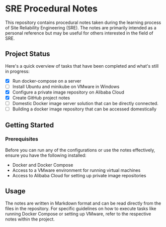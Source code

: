 
# SRE Procedural Notes

This repository contains procedural notes taken during the learning process of Site Reliability Engineering (SRE). The notes are primarily intended as a personal reference but may be useful for others interested in the field of SRE.

## Project Status

Here's a quick overview of tasks that have been completed and what's still in progress:

- [x] Run docker-compose on a server
- [ ] Install Ubuntu and minikube on VMware in Windows
- [x] Configure a private image repository on Alibaba Cloud
- [x] Create GitHub project notes
- [ ] Domestic Docker image server solution that can be directly connected.
- [ ] Building a docker image repository that can be accessed domestically

## Getting Started

### Prerequisites

Before you can run any of the configurations or use the notes effectively, ensure you have the following installed:
- Docker and Docker Compose
- Access to a VMware environment for running virtual machines
- Access to Alibaba Cloud for setting up private image repositories

## Usage

The notes are written in Markdown format and can be read directly from the files in the repository. For specific guidelines on how to execute tasks like running Docker Compose or setting up VMware, refer to the respective notes within the project.
